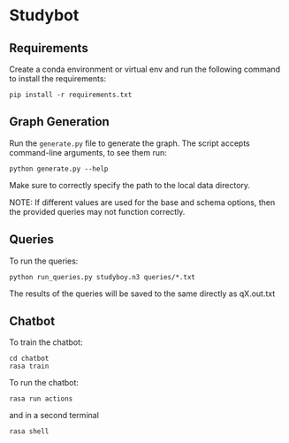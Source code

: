 # Studybot

## Requirements

Create a conda environment or virtual env and run the following command to install the requirements:
```
pip install -r requirements.txt
```

## Graph Generation

Run the `generate.py` file to generate the graph. The script accepts command-line arguments, to see them run:

```
python generate.py --help
```

Make sure to correctly specify the path to the local data directory.

NOTE: If different values are used for the base and schema options, then the provided queries may not function correctly.

## Queries

To run the queries:
```
python run_queries.py studyboy.n3 queries/*.txt
```

The results of the queries will be saved to the same directly as qX.out.txt


## Chatbot

To train the chatbot:
```
cd chatbot
rasa train
```

To run the chatbot:
```
rasa run actions
```
and in a second terminal
```
rasa shell
```
